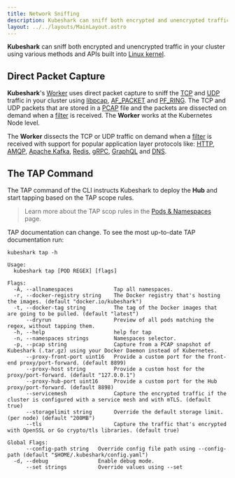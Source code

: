 ```yaml
---
title: Network Sniffing
description: Kubeshark can sniff both encrypted and unencrypted traffic in your cluster using various methods and APIs built into the Linux kernel.
layout: ../../layouts/MainLayout.astro
---
```


**Kubeshark** can sniff both encrypted and unencrypted traffic in your cluster using various methods and APIs built into [Linux kernel](https://www.kernel.org/).

## Direct Packet Capture

**Kubeshark**'s [Worker](/en/anatomy_of_kubeshark#worker) uses direct packet capture to sniff the [TCP](https://en.wikipedia.org/wiki/Transmission_Control_Protocol) and [UDP](https://en.wikipedia.org/wiki/User_Datagram_Protocol) traffic in your cluster using [libpcap](https://www.tcpdump.org/), [AF_PACKET](https://man7.org/linux/man-pages/man7/packet.7.html) and [PF_RING](https://www.ntop.org/products/packet-capture/pf_ring/). The TCP and UDP packets that are stored in a [PCAP](https://datatracker.ietf.org/doc/id/draft-gharris-opsawg-pcap-00.html) file and the packets are dissected on demand when a [filter](/en/filtering) is received. The **Worker** works at the Kubernetes Node level.

The **Worker** dissects the TCP or UDP traffic on demand when a [filter](/en/filtering) is received with support for popular application layer protocols like: [HTTP](https://datatracker.ietf.org/doc/html/rfc2616), [AMQP](https://www.rabbitmq.com/amqp-0-9-1-reference.html), [Apache Kafka](https://kafka.apache.org/protocol), [Redis](https://redis.io/topics/protocol), [gRPC](https://grpc.github.io/grpc/core/md_doc__p_r_o_t_o_c_o_l-_h_t_t_p2.html), [GraphQL](https://graphql.org/learn/serving-over-http/) and [DNS](https://www.iana.org/assignments/dns-parameters/dns-parameters.xhtml).

## The TAP Command

The TAP command of the CLI instructs Kubeshark to deploy the **Hub** and start tapping based on the TAP scope rules.
> Learn more about the TAP scop rules in the [Pods & Namespaces](/en/scope) page.

TAP documentation can change. To see the most up-to-date TAP documentation run:

```shell
kubeshark tap -h
```

```shell
Usage:
  kubeshark tap [POD REGEX] [flags]

Flags:
  -A, --allnamespaces             Tap all namespaces.
  -r, --docker-registry string    The Docker registry that's hosting the images. (default "docker.io/kubeshark")
  -t, --docker-tag string         The tag of the Docker images that are going to be pulled. (default "latest")
      --dryrun                    Preview of all pods matching the regex, without tapping them.
  -h, --help                      help for tap
  -n, --namespaces strings        Namespaces selector.
  -p, --pcap string               Capture from a PCAP snapshot of Kubeshark (.tar.gz) using your Docker Daemon instead of Kubernetes.
      --proxy-front-port uint16   Provide a custom port for the front-end proxy/port-forward. (default 8899)
      --proxy-host string         Provide a custom host for the proxy/port-forward. (default "127.0.0.1")
      --proxy-hub-port uint16     Provide a custom port for the Hub proxy/port-forward. (default 8898)
      --servicemesh               Capture the encrypted traffic if the cluster is configured with a service mesh and with mTLS. (default true)
      --storagelimit string       Override the default storage limit. (per node) (default "200MB")
      --tls                       Capture the traffic that's encrypted with OpenSSL or Go crypto/tls libraries. (default true)

Global Flags:
      --config-path string   Override config file path using --config-path (default "$HOME/.kubeshark/config.yaml")
  -d, --debug                Enable debug mode.
      --set strings          Override values using --set
```
